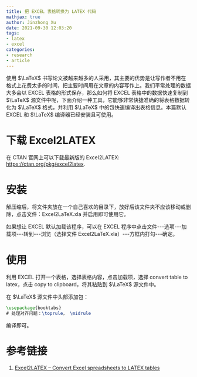 ```yaml
---
title: 把 EXCEL 表格转换为 LATEX 代码
mathjax: true
author: Jinzhong Xu
date: 2021-09-30 12:03:20
tags:
- latex
- excel
categories:
- research
- article
---
```


使用 $\LaTeX$ 书写论文被越来越多的人采用，其主要的优势是让写作者不用在格式上花费太多的时间，把主要时间用在文章的内容写作上。我们平常处理的数据大多会以 EXCEL 表格的形式保存，那么如何将 EXCEL 表格中的数据快速复制到 $\LaTeX$ 源文件中呢，下面介绍一种工具，它能够非常快捷准确的将表格数据转化为  $\LaTeX$ 格式，并利用  $\LaTeX$ 中的包快速编译出表格信息。本篇默认 EXCEL 和 $\LaTeX$ 编译器已经安装且可使用。

<!--more-->

# 下载 Excel2LATEX

在 CTAN 官网上可以下载最新版的 Excel2LATEX: https://ctan.org/pkg/excel2latex.

# 安装

解压缩后，将文件夹放在一个自己喜欢的目录下，放好后该文件夹不应该移动或删除，点击文件：Excel2LaTeX.xla 并启用即可使用它。

如果想让 EXCEL 默认加载该程序，可以在 EXCEL 程序中点击文件---选项---加载项---转到---浏览（选择文件 Excel2LaTeX.xla）---方框内打勾---确定。

# 使用

利用 EXCEL 打开一个表格，选择表格内容，点击加载项，选择 convert table to latex，点击 copy to clipboard，将其粘贴到  $\LaTeX$ 源文件中。

在  $\LaTeX$ 源文件中头部添加包：

```latex
\usepackage{booktabs}
# 处理对齐问题：\toprule， \midrule
```

编译即可。

# 参考链接

1. [Excel2LATEX – Convert Excel spreadsheets to LATEX tables](https://ctan.org/pkg/excel2latex)

   
